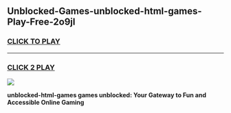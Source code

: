 
## Unblocked-Games-unblocked-html-games-Play-Free-2o9jl
<h3>
<a href="https://premium76.site?title=unblocked-html-games&ref=23A">CLICK TO PLAY</a></h3>
<hr>

<h3>
<a href="https://premium76.site?title=unblocked-html-games&ref=23A">CLICK 2 PLAY</a>
  
</h3>

<a href="https://premium76.site?title=unblocked-html-games&ref=23A"><img src="https://clearcache.store/games.png"></a>


**unblocked-html-games games unblocked: Your Gateway to Fun and Accessible Online Gaming**
